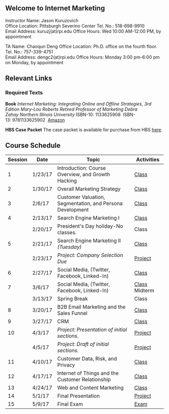 ## Welcome to Internet Marketing

Instructor Name: Jason Kuruzovich	  
Office Location: Pittsburgh Severino Center
Tel. No.:	 518-698-9910 		             
Email Address: kuruzj(at)rpi.edu
Office Hours: Wed 10:00 AM-12:00 PM, by appointment 			

TA Name: Chaoqun Deng	 Office 
Location: Ph.D. office on the fourth floor.
Tel. No.:	 757-339-4751			 
Email Address: dengc2(at)rpi.edu
Office Hours: Monday 3:00 pm-6:00 pm on Monday, by appointment 	

## Relevant Links

### Required Texts
**Book**
*Internet Marketing: Integrating Online and Offline Strategies, 3rd Edition Mary-Lou Roberts Retired Professor of Marketing Debra Zahay Northern Illinois University*
ISBN-10: 1133625908  ISBN-13: 9781133625902 
[Amazon](https://www.amazon.com/Internet-Marketing-Integrating-Offline-Strategies/dp/1133625908)

**HBS Case Packet** 
The case packet is available for purchase from HBS [here](http://cb.hbsp.harvard.edu/cbmp/access/59602460).

## Course Schedule

| Session | Date    | Topic                                                     | Activities |
|---------|---------|-----------------------------------------------------------|------|
| 1       | 1/23/17 | Introduction: Course Overview, and Growth Hacking         | [Class](https://gist.github.com/jkuruzovich/bc4da3fb9b16c929bdb475802d3bc1fe) |
| 2       | 1/30/17 | Overall Marketing Strategy                                | [Class](https://gist.github.com/jkuruzovich/03e03b1cd27df3546d6c36f6ca4c0f18)  |
| 3       | 2/6/17  | Customer Valuation, Segmentation, and Persona Development | [Class](https://gist.github.com/jkuruzovich/961a270f0c1f7efb124f12d61d4bd1f8)|
| 4       | 2/13/17 | Search Engine Marketing I                                 | [Class](https://gist.github.com/jkuruzovich/85214af89b8c7f204f4f20e52beb13b4) |
|         | 2/20/17 | President's Day holiday-No classes.                       | Class |
| 5       | 2/21/17 | Search Engine Marketing II *(Tuesday)*                    | [Class](https://gist.github.com/jkuruzovich/44f53648118381f1e328a6eb6af9b13e) |
|         | 2/23/17 | *Project: Company Selection Due*                          | [Project](https://gist.github.com/jkuruzovich/8cb657a0220906c99e1aa2db92becc9c) |
| 6       | 2/27/17 | Social Media, (Twitter, Facebook, Linked-In)              | [Class](https://gist.github.com/jkuruzovich/37a5d889f2af195f42451a4c68f8d1a3) |
| 7       | 3/6/17  | Social Media, (Twitter, Facebook, Linked-In)              | [Class](https://gist.github.com/jkuruzovich/b22c99bdf1dc6a124c051039fa1761ea) Midterm |
|         | 3/13/17 | Spring Break                                              | Class |
| 8       | 3/20/17 | B2B Email Marketing and the Sales Funnel                  | [Class](https://gist.github.com/jkuruzovich/d6a92558796cb03abd2d71e92321b9c1) |
| 9       | 3/27/17 | CRM                                                       | [Class](https://gist.github.com/jkuruzovich/0d6bdc0f97c69565b1672a2f37f01db4) |
| 10      | 4/3/17  | *Project: Presentation of initial sections.*              | [Project](https://gist.github.com/jkuruzovich/8cb657a0220906c99e1aa2db92becc9c) |
|         | 4/5/17  | *Project: Draft of initial sections.*                     | [Project](https://gist.github.com/jkuruzovich/8cb657a0220906c99e1aa2db92becc9c) |
| 11      | 4/10/17  | Customer Data, Risk, and Privacy                          | [Class](https://gist.github.com/jkuruzovich/07040f9af5f337089ac551b03897fbe9) |
| 12      | 4/17/17 | Internet of Things and the Customer Relationship          | [Class](https://gist.github.com/jkuruzovich/ecf87866b0b78e590257a522456dce3d) |
| 13      | 4/24/17 | Web and Content Marketing                                 | [Class](https://gist.github.com/jkuruzovich/2561b0c47fa3fc790464441e616680db) |
| 14      | 5/1/17  | Final Presentation                                        | [Project](https://gist.github.com/jkuruzovich/8cb657a0220906c99e1aa2db92becc9c) |
| 15      | 5/9/17     | Final Exam                                                | [Exam](https://gist.github.com/jkuruzovich/44ccca69269cffa024d5142241e809c7) |
